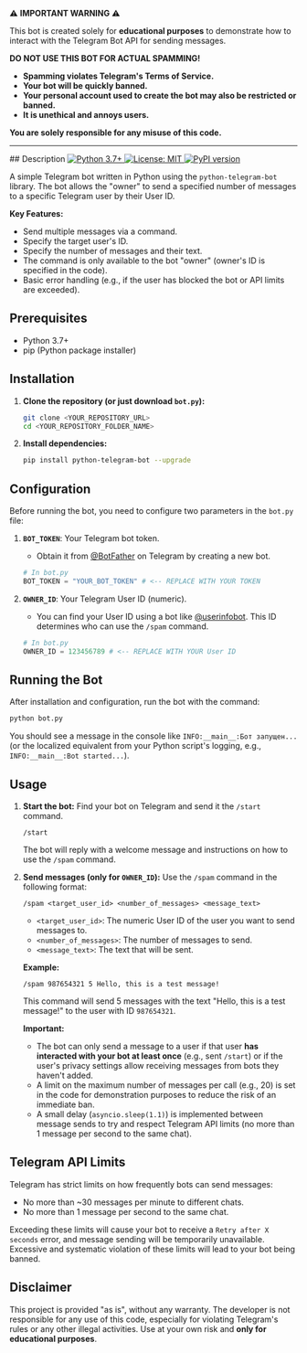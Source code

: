 ⚠️ **IMPORTANT WARNING** ⚠️

This bot is created solely for **educational purposes** to demonstrate how to interact with the Telegram Bot API for sending messages.

**DO NOT USE THIS BOT FOR ACTUAL SPAMMING!**

*   **Spamming violates Telegram's Terms of Service.**
*   **Your bot will be quickly banned.**
*   **Your personal account used to create the bot may also be restricted or banned.**
*   **It is unethical and annoys users.**

**You are solely responsible for any misuse of this code.**

---

<p>
  ## Description  
  <a href="https://www.python.org/downloads/">
    <img src="https://img.shields.io/badge/python-3.7+-blue.svg" alt="Python 3.7+">
  </a>
  <a href="https://opensource.org/licenses/MIT"> <!-- Change this URL if you use a different license -->
    <img src="https://img.shields.io/badge/License-MIT-yellow.svg" alt="License: MIT"> <!-- Or choose another license badge -->
  </a>
  <a href="https://pypi.org/project/python-telegram-bot/">
    <img src="https://img.shields.io/pypi/v/python-telegram-bot.svg" alt="PyPI version">
  </a>
</p>

A simple Telegram bot written in Python using the `python-telegram-bot` library. The bot allows the "owner" to send a specified number of messages to a specific Telegram user by their User ID.

**Key Features:**
*   Send multiple messages via a command.
*   Specify the target user's ID.
*   Specify the number of messages and their text.
*   The command is only available to the bot "owner" (owner's ID is specified in the code).
*   Basic error handling (e.g., if the user has blocked the bot or API limits are exceeded).

## Prerequisites

*   Python 3.7+
*   pip (Python package installer)

## Installation

1.  **Clone the repository (or just download `bot.py`):**
    ```bash
    git clone <YOUR_REPOSITORY_URL>
    cd <YOUR_REPOSITORY_FOLDER_NAME>
    ```

2.  **Install dependencies:**
    ```bash
    pip install python-telegram-bot --upgrade
    ```

## Configuration

Before running the bot, you need to configure two parameters in the `bot.py` file:

1.  **`BOT_TOKEN`**: Your Telegram bot token.
    *   Obtain it from [@BotFather](https://t.me/BotFather) on Telegram by creating a new bot.
    ```python
    # In bot.py
    BOT_TOKEN = "YOUR_BOT_TOKEN" # <-- REPLACE WITH YOUR TOKEN
    ```

2.  **`OWNER_ID`**: Your Telegram User ID (numeric).
    *   You can find your User ID using a bot like [@userinfobot](https://t.me/userinfobot). This ID determines who can use the `/spam` command.
    ```python
    # In bot.py
    OWNER_ID = 123456789 # <-- REPLACE WITH YOUR User ID
    ```

## Running the Bot

After installation and configuration, run the bot with the command:

```bash
python bot.py
```

You should see a message in the console like `INFO:__main__:Бот запущен...` (or the localized equivalent from your Python script's logging, e.g., `INFO:__main__:Bot started...`).

## Usage

1.  **Start the bot:** Find your bot on Telegram and send it the `/start` command.
    ```
    /start
    ```
    The bot will reply with a welcome message and instructions on how to use the `/spam` command.

2.  **Send messages (only for `OWNER_ID`):**
    Use the `/spam` command in the following format:
    ```
    /spam <target_user_id> <number_of_messages> <message_text>
    ```
    *   `<target_user_id>`: The numeric User ID of the user you want to send messages to.
    *   `<number_of_messages>`: The number of messages to send.
    *   `<message_text>`: The text that will be sent.

    **Example:**
    ```
    /spam 987654321 5 Hello, this is a test message!
    ```
    This command will send 5 messages with the text "Hello, this is a test message!" to the user with ID `987654321`.

    **Important:**
    *   The bot can only send a message to a user if that user **has interacted with your bot at least once** (e.g., sent `/start`) or if the user's privacy settings allow receiving messages from bots they haven't added.
    *   A limit on the maximum number of messages per call (e.g., 20) is set in the code for demonstration purposes to reduce the risk of an immediate ban.
    *   A small delay (`asyncio.sleep(1.1)`) is implemented between message sends to try and respect Telegram API limits (no more than 1 message per second to the same chat).

## Telegram API Limits

Telegram has strict limits on how frequently bots can send messages:
*   No more than ~30 messages per minute to different chats.
*   No more than 1 message per second to the same chat.

Exceeding these limits will cause your bot to receive a `Retry after X seconds` error, and message sending will be temporarily unavailable. Excessive and systematic violation of these limits will lead to your bot being banned.

## Disclaimer

This project is provided "as is", without any warranty. The developer is not responsible for any use of this code, especially for violating Telegram's rules or any other illegal activities. Use at your own risk and **only for educational purposes**.
